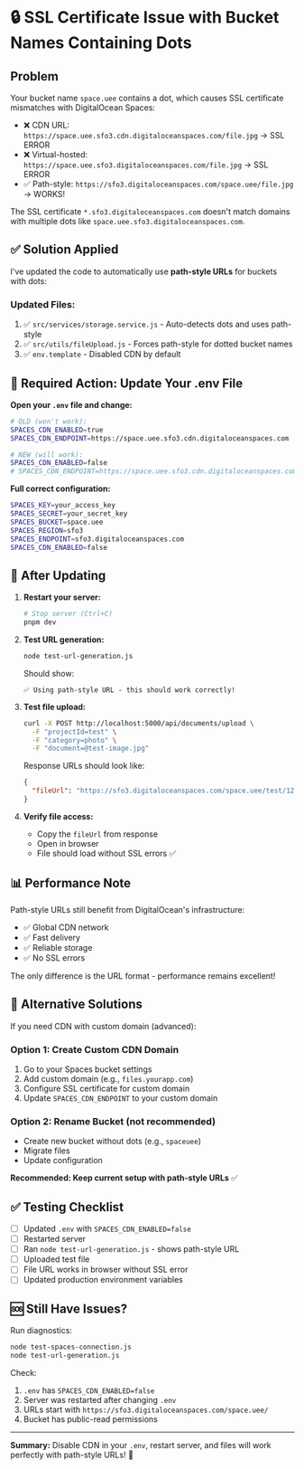 # 🔒 SSL Certificate Issue with Bucket Names Containing Dots

## Problem

Your bucket name `space.uee` contains a dot, which causes SSL certificate mismatches with DigitalOcean Spaces:

- ❌ CDN URL: `https://space.uee.sfo3.cdn.digitaloceanspaces.com/file.jpg` → SSL ERROR
- ❌ Virtual-hosted: `https://space.uee.sfo3.digitaloceanspaces.com/file.jpg` → SSL ERROR
- ✅ Path-style: `https://sfo3.digitaloceanspaces.com/space.uee/file.jpg` → WORKS!

The SSL certificate `*.sfo3.digitaloceanspaces.com` doesn't match domains with multiple dots like `space.uee.sfo3.digitaloceanspaces.com`.

## ✅ Solution Applied

I've updated the code to automatically use **path-style URLs** for buckets with dots:

### Updated Files:
1. ✅ `src/services/storage.service.js` - Auto-detects dots and uses path-style
2. ✅ `src/utils/fileUpload.js` - Forces path-style for dotted bucket names
3. ✅ `env.template` - Disabled CDN by default

## 🔧 Required Action: Update Your .env File

**Open your `.env` file and change:**

```bash
# OLD (won't work):
SPACES_CDN_ENABLED=true
SPACES_CDN_ENDPOINT=https://space.uee.sfo3.cdn.digitaloceanspaces.com

# NEW (will work):
SPACES_CDN_ENABLED=false
# SPACES_CDN_ENDPOINT=https://space.uee.sfo3.cdn.digitaloceanspaces.com
```

**Full correct configuration:**

```bash
SPACES_KEY=your_access_key
SPACES_SECRET=your_secret_key
SPACES_BUCKET=space.uee
SPACES_REGION=sfo3
SPACES_ENDPOINT=sfo3.digitaloceanspaces.com
SPACES_CDN_ENABLED=false
```

## 🔄 After Updating

1. **Restart your server:**
   ```bash
   # Stop server (Ctrl+C)
   pnpm dev
   ```

2. **Test URL generation:**
   ```bash
   node test-url-generation.js
   ```

   Should show:
   ```
   ✅ Using path-style URL - this should work correctly!
   ```

3. **Test file upload:**
   ```bash
   curl -X POST http://localhost:5000/api/documents/upload \
     -F "projectId=test" \
     -F "category=photo" \
     -F "document=@test-image.jpg"
   ```

   Response URLs should look like:
   ```json
   {
     "fileUrl": "https://sfo3.digitaloceanspaces.com/space.uee/test/12345-file.jpg"
   }
   ```

4. **Verify file access:**
   - Copy the `fileUrl` from response
   - Open in browser
   - File should load without SSL errors ✅

## 📊 Performance Note

Path-style URLs still benefit from DigitalOcean's infrastructure:
- ✅ Global CDN network
- ✅ Fast delivery
- ✅ Reliable storage
- ✅ No SSL errors

The only difference is the URL format - performance remains excellent!

## 🎯 Alternative Solutions

If you need CDN with custom domain (advanced):

### Option 1: Create Custom CDN Domain
1. Go to your Spaces bucket settings
2. Add custom domain (e.g., `files.yourapp.com`)
3. Configure SSL certificate for custom domain
4. Update `SPACES_CDN_ENDPOINT` to your custom domain

### Option 2: Rename Bucket (not recommended)
- Create new bucket without dots (e.g., `spaceuee`)
- Migrate files
- Update configuration

**Recommended: Keep current setup with path-style URLs** ✅

## ✅ Testing Checklist

- [ ] Updated `.env` with `SPACES_CDN_ENABLED=false`
- [ ] Restarted server
- [ ] Ran `node test-url-generation.js` - shows path-style URL
- [ ] Uploaded test file
- [ ] File URL works in browser without SSL error
- [ ] Updated production environment variables

## 🆘 Still Have Issues?

Run diagnostics:
```bash
node test-spaces-connection.js
node test-url-generation.js
```

Check:
1. `.env` has `SPACES_CDN_ENABLED=false`
2. Server was restarted after changing `.env`
3. URLs start with `https://sfo3.digitaloceanspaces.com/space.uee/`
4. Bucket has public-read permissions

---

**Summary:** Disable CDN in your `.env`, restart server, and files will work perfectly with path-style URLs! 🚀

